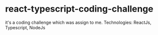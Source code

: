 # react-typescript-coding-challenge
it's a coding challenge which was assign to me. Technologies: ReactJs, Typescript, NodeJs
